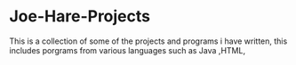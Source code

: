 # Joe-Hare-Projects
This is a collection of some of the projects and programs i have written, this includes porgrams from various languages such as Java ,HTML, 
